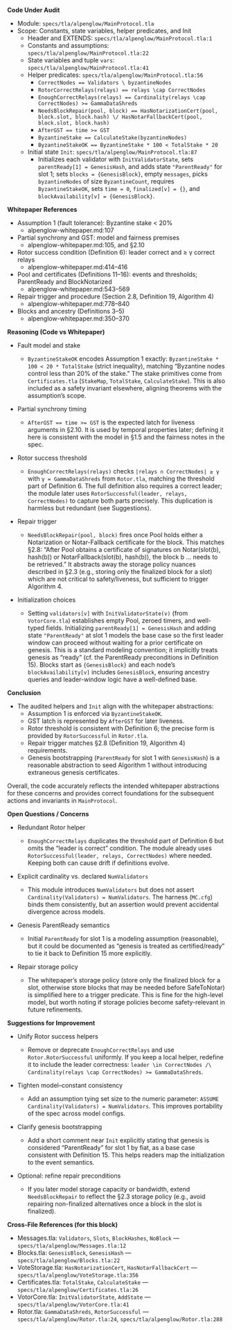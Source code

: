 **Code Under Audit**

- Module: `specs/tla/alpenglow/MainProtocol.tla`
- Scope: Constants, state variables, helper predicates, and Init
  - Header and EXTENDS: `specs/tla/alpenglow/MainProtocol.tla:1`
  - Constants and assumptions: `specs/tla/alpenglow/MainProtocol.tla:22`
  - State variables and tuple `vars`: `specs/tla/alpenglow/MainProtocol.tla:41`
  - Helper predicates: `specs/tla/alpenglow/MainProtocol.tla:56`
    - `CorrectNodes == Validators \ byzantineNodes`
    - `RotorCorrectRelays(relays) == relays \cap CorrectNodes`
    - `EnoughCorrectRelays(relays) == Cardinality(relays \cap CorrectNodes) >= GammaDataShreds`
    - `NeedsBlockRepair(pool, block) == HasNotarizationCert(pool, block.slot, block.hash) \/ HasNotarFallbackCert(pool, block.slot, block.hash)`
    - `AfterGST == time >= GST`
    - `ByzantineStake == CalculateStake(byzantineNodes)`
    - `ByzantineStakeOK == ByzantineStake * 100 < TotalStake * 20`
  - Initial state `Init`: `specs/tla/alpenglow/MainProtocol.tla:87`
    - Initializes each validator with `InitValidatorState`, sets `parentReady[1] = GenesisHash`, and adds state `"ParentReady"` for slot 1; sets `blocks = {GenesisBlock}`, empty `messages`, picks `byzantineNodes` of size `ByzantineCount`, requires `ByzantineStakeOK`, sets `time = 0`, `finalized[v] = {}`, and `blockAvailability[v] = {GenesisBlock}`.

**Whitepaper References**

- Assumption 1 (fault tolerance): Byzantine stake < 20%
  - alpenglow-whitepaper.md:107
- Partial synchrony and GST: model and fairness premises
  - alpenglow-whitepaper.md:105, and §2.10
- Rotor success condition (Definition 6): leader correct and ≥ γ correct relays
  - alpenglow-whitepaper.md:414–416
- Pool and certificates (Definitions 11–16): events and thresholds; ParentReady and BlockNotarized
  - alpenglow-whitepaper.md:543–569
- Repair trigger and procedure (Section 2.8, Definition 19, Algorithm 4)
  - alpenglow-whitepaper.md:778–840
- Blocks and ancestry (Definitions 3–5)
  - alpenglow-whitepaper.md:350–370

**Reasoning (Code vs Whitepaper)**

- Fault model and stake
  - `ByzantineStakeOK` encodes Assumption 1 exactly: `ByzantineStake * 100 < 20 * TotalStake` (strict inequality), matching “Byzantine nodes control less than 20% of the stake.” The stake primitives come from `Certificates.tla` (`StakeMap`, `TotalStake`, `CalculateStake`). This is also included as a safety invariant elsewhere, aligning theorems with the assumption’s scope.

- Partial synchrony timing
  - `AfterGST == time >= GST` is the expected latch for liveness arguments in §2.10. It is used by temporal properties later; defining it here is consistent with the model in §1.5 and the fairness notes in the spec.

- Rotor success threshold
  - `EnoughCorrectRelays(relays)` checks `|relays ∩ CorrectNodes| ≥ γ` with `γ = GammaDataShreds` from `Rotor.tla`, matching the threshold part of Definition 6. The full definition also requires a correct leader; the module later uses `RotorSuccessful(leader, relays, CorrectNodes)` to capture both parts precisely. This duplication is harmless but redundant (see Suggestions).

- Repair trigger
  - `NeedsBlockRepair(pool, block)` fires once Pool holds either a Notarization or Notar-Fallback certificate for the block. This matches §2.8: “After Pool obtains a certificate of signatures on Notar(slot(b), hash(b)) or NotarFallback(slot(b), hash(b)), the block b … needs to be retrieved.” It abstracts away the storage policy nuances described in §2.3 (e.g., storing only the finalized block for a slot) which are not critical to safety/liveness, but sufficient to trigger Algorithm 4.

- Initialization choices
  - Setting `validators[v]` with `InitValidatorState(v)` (from `VotorCore.tla`) establishes empty Pool, zeroed timers, and well-typed fields. Initializing `parentReady[1] = GenesisHash` and adding state `"ParentReady"` at slot 1 models the base case so the first leader window can proceed without waiting for a prior certificate on genesis. This is a standard modeling convention; it implicitly treats genesis as “ready” (cf. the ParentReady preconditions in Definition 15). Blocks start as `{GenesisBlock}` and each node’s `blockAvailability[v]` includes `GenesisBlock`, ensuring ancestry queries and leader-window logic have a well-defined base.

**Conclusion**

- The audited helpers and `Init` align with the whitepaper abstractions:
  - Assumption 1 is enforced via `ByzantineStakeOK`.
  - GST latch is represented by `AfterGST` for later liveness.
  - Rotor threshold is consistent with Definition 6; the precise form is provided by `RotorSuccessful` in `Rotor.tla`.
  - Repair trigger matches §2.8 (Definition 19, Algorithm 4) requirements.
  - Genesis bootstrapping (`ParentReady` for slot 1 with `GenesisHash`) is a reasonable abstraction to seed Algorithm 1 without introducing extraneous genesis certificates.

Overall, the code accurately reflects the intended whitepaper abstractions for these concerns and provides correct foundations for the subsequent actions and invariants in `MainProtocol`.

**Open Questions / Concerns**

- Redundant Rotor helper
  - `EnoughCorrectRelays` duplicates the threshold part of Definition 6 but omits the “leader is correct” condition. The module already uses `RotorSuccessful(leader, relays, CorrectNodes)` where needed. Keeping both can cause drift if definitions evolve.

- Explicit cardinality vs. declared `NumValidators`
  - This module introduces `NumValidators` but does not assert `Cardinality(Validators) = NumValidators`. The harness (`MC.cfg`) binds them consistently, but an assertion would prevent accidental divergence across models.

- Genesis ParentReady semantics
  - Initial `ParentReady` for slot 1 is a modeling assumption (reasonable), but it could be documented as “genesis is treated as certified/ready” to tie it back to Definition 15 more explicitly.

- Repair storage policy
  - The whitepaper’s storage policy (store only the finalized block for a slot, otherwise store blocks that may be needed before SafeToNotar) is simplified here to a trigger predicate. This is fine for the high-level model, but worth noting if storage policies become safety-relevant in future refinements.

**Suggestions for Improvement**

- Unify Rotor success helpers
  - Remove or deprecate `EnoughCorrectRelays` and use `Rotor.RotorSuccessful` uniformly. If you keep a local helper, redefine it to include the leader correctness: `leader \in CorrectNodes /\ Cardinality(relays \cap CorrectNodes) >= GammaDataShreds`.

- Tighten model–constant consistency
  - Add an assumption tying set size to the numeric parameter: `ASSUME Cardinality(Validators) = NumValidators`. This improves portability of the spec across model configs.

- Clarify genesis bootstrapping
  - Add a short comment near `Init` explicitly stating that genesis is considered “ParentReady” for slot 1 by fiat, as a base case consistent with Definition 15. This helps readers map the initialization to the event semantics.

- Optional: refine repair preconditions
  - If you later model storage capacity or bandwidth, extend `NeedsBlockRepair` to reflect the §2.3 storage policy (e.g., avoid repairing non-finalized alternatives once a block in the slot is finalized).

**Cross-File References (for this block)**

- Messages.tla: `Validators`, `Slots`, `BlockHashes`, `NoBlock` — `specs/tla/alpenglow/Messages.tla:12`
- Blocks.tla: `GenesisBlock`, `GenesisHash` — `specs/tla/alpenglow/Blocks.tla:22`
- VoteStorage.tla: `HasNotarizationCert`, `HasNotarFallbackCert` — `specs/tla/alpenglow/VoteStorage.tla:356`
- Certificates.tla: `TotalStake`, `CalculateStake` — `specs/tla/alpenglow/Certificates.tla:26`
- VotorCore.tla: `InitValidatorState`, `AddState` — `specs/tla/alpenglow/VotorCore.tla:41`
- Rotor.tla: `GammaDataShreds`, `RotorSuccessful` — `specs/tla/alpenglow/Rotor.tla:24`, `specs/tla/alpenglow/Rotor.tla:288`

